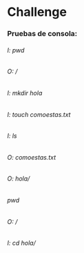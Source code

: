 # Challenge
### Pruebas de consola:
###### I: pwd
###### O: /
###### I:  mkdir hola
###### I:  touch comoestas.txt
###### I:  ls
###### O:  comoestas.txt
###### O:  hola/
###### pwd
###### O:  /
###### I:  cd hola/
